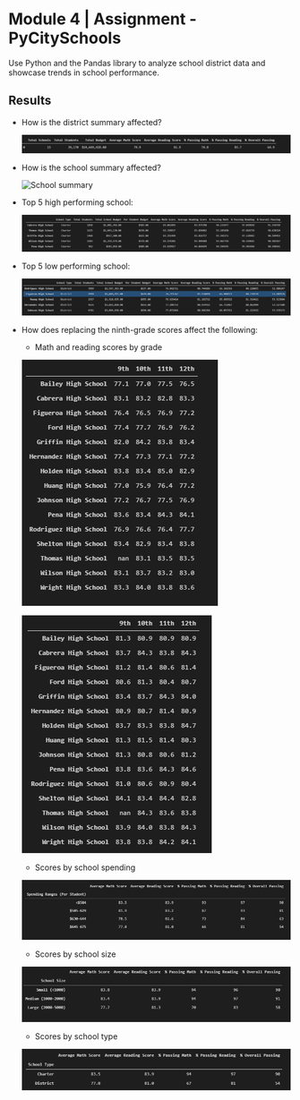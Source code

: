 # Module 4 | Assignment - PyCitySchools

Use Python and the Pandas library to analyze school district data and showcase trends in school performance.

## Results

- How is the district summary affected?

  ![District summary](/Resources/district_summary.png)

- How is the school summary affected?

  ![School summary](/Resources/school_summary.png)

- Top 5 high performing school:

  ![Top 5 School](/Resources/top_5.png)

- Top 5 low performing school:

  ![Bottom 5 School](/Resources/bottom_5.png)

- How does replacing the ninth-grade scores affect the following:

  - Math and reading scores by grade

  ![Math score](/Resources/mathbygrade.png)

  ![Reading score](/Resources/readingbygrade.png)

  - Scores by school spending

  ![Score by school spending](/Resources/scorebyspending.png)

  - Scores by school size

  ![Score by school size](/Resources/scorebyschoolsize.png)

  - Scores by school type

  ![Score by school type](/Resources/scorebyschooltype.png)
